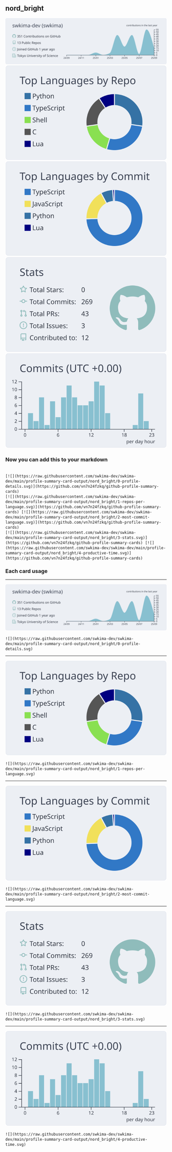 ## nord_bright

[![](./0-profile-details.svg)](https://github.com/vn7n24fzkq/github-profile-summary-cards)
[![](./1-repos-per-language.svg)](https://github.com/vn7n24fzkq/github-profile-summary-cards) [![](./2-most-commit-language.svg)](https://github.com/vn7n24fzkq/github-profile-summary-cards)
[![](./3-stats.svg)](https://github.com/vn7n24fzkq/github-profile-summary-cards) [![](./4-productive-time.svg)](https://github.com/vn7n24fzkq/github-profile-summary-cards)
### Now you can add this to your markdown
```

[![](https://raw.githubusercontent.com/swkima-dev/swkima-dev/main/profile-summary-card-output/nord_bright/0-profile-details.svg)](https://github.com/vn7n24fzkq/github-profile-summary-cards)
[![](https://raw.githubusercontent.com/swkima-dev/swkima-dev/main/profile-summary-card-output/nord_bright/1-repos-per-language.svg)](https://github.com/vn7n24fzkq/github-profile-summary-cards) [![](https://raw.githubusercontent.com/swkima-dev/swkima-dev/main/profile-summary-card-output/nord_bright/2-most-commit-language.svg)](https://github.com/vn7n24fzkq/github-profile-summary-cards)
[![](https://raw.githubusercontent.com/swkima-dev/swkima-dev/main/profile-summary-card-output/nord_bright/3-stats.svg)](https://github.com/vn7n24fzkq/github-profile-summary-cards) [![](https://raw.githubusercontent.com/swkima-dev/swkima-dev/main/profile-summary-card-output/nord_bright/4-productive-time.svg)](https://github.com/vn7n24fzkq/github-profile-summary-cards)

```

### Each card usage
---

![](./0-profile-details.svg)

```
![](https://raw.githubusercontent.com/swkima-dev/swkima-dev/main/profile-summary-card-output/nord_bright/0-profile-details.svg)
```

    

---

![](./1-repos-per-language.svg)

```
![](https://raw.githubusercontent.com/swkima-dev/swkima-dev/main/profile-summary-card-output/nord_bright/1-repos-per-language.svg)
```

    

---

![](./2-most-commit-language.svg)

```
![](https://raw.githubusercontent.com/swkima-dev/swkima-dev/main/profile-summary-card-output/nord_bright/2-most-commit-language.svg)
```

    

---

![](./3-stats.svg)

```
![](https://raw.githubusercontent.com/swkima-dev/swkima-dev/main/profile-summary-card-output/nord_bright/3-stats.svg)
```

    

---

![](./4-productive-time.svg)

```
![](https://raw.githubusercontent.com/swkima-dev/swkima-dev/main/profile-summary-card-output/nord_bright/4-productive-time.svg)
```

    
